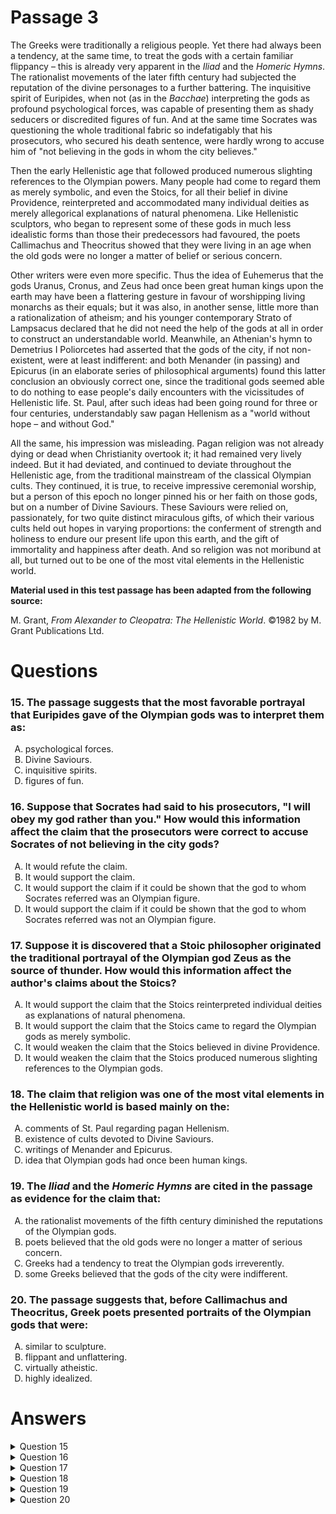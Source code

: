 # Passage 3
The Greeks were traditionally a religious people. Yet there had always been a tendency, at the same time, to treat the gods with a certain familiar flippancy – this is already very apparent in the *Iliad* and the *Homeric Hymns*. The rationalist movements of the later fifth century had subjected the reputation of the divine personages to a further battering. The inquisitive spirit of Euripides, when not (as in the *Bacchae*) interpreting the gods as profound psychological forces, was capable of presenting them as shady seducers or discredited figures of fun. And at the same time Socrates was questioning the whole traditional fabric so indefatigably that his prosecutors, who secured his death sentence, were hardly wrong to accuse him of "not believing in the gods in whom the city believes."

Then the early Hellenistic age that followed produced numerous slighting references to the Olympian powers. Many people had come to regard them as merely symbolic, and even the Stoics, for all their belief in divine Providence, reinterpreted and accommodated many individual deities as merely allegorical explanations of natural phenomena. Like Hellenistic sculptors, who began to represent some of these gods in much less idealistic forms than those their predecessors had favoured, the poets Callimachus and Theocritus showed that they were living in an age when the old gods were no longer a matter of belief or serious concern.

Other writers were even more specific. Thus the idea of Euhemerus that the gods Uranus, Cronus, and Zeus had once been great human kings upon the earth may have been a flattering gesture in favour of worshipping living monarchs as their equals; but it was also, in another sense, little more than a rationalization of atheism; and his younger contemporary Strato of Lampsacus declared that he did not need the help of the gods at all in order to construct an understandable world. Meanwhile, an Athenian's hymn to Demetrius I Poliorcetes had asserted that the gods of the city, if not non-existent, were at least indifferent: and both Menander (in passing) and Epicurus (in an elaborate series of philosophical arguments) found this latter conclusion an obviously correct one, since the traditional gods seemed able to do nothing to ease people's daily encounters with the vicissitudes of Hellenistic life. St. Paul, after such ideas had been going round for three or four centuries, understandably saw pagan Hellenism as a "world without hope – and without God."

All the same, his impression was misleading. Pagan religion was not already dying or dead when Christianity overtook it; it had remained very lively indeed. But it had deviated, and continued to deviate throughout the Hellenistic age, from the traditional mainstream of the classical Olympian cults. They continued, it is true, to receive impressive ceremonial worship, but a person of this epoch no longer pinned his or her faith on those gods, but on a number of Divine Saviours. These Saviours were relied on, passionately, for two quite distinct miraculous gifts, of which their various cults held out hopes in varying proportions: the conferment of strength and holiness to endure our present life upon this earth, and the gift of immortality and happiness after death. And so religion was not moribund at all, but turned out to be one of the most vital elements in the Hellenistic world.

**Material used in this test passage has been adapted from the following source:**

M. Grant, *From Alexander to Cleopatra: The Hellenistic World*. ©1982 by M. Grant Publications Ltd.

# Questions
### 15. The passage suggests that the most favorable portrayal that Euripides gave of the Olympian gods was to interpret them as:
<ol type="A">
  <li>psychological forces.</li>
  <li>Divine Saviours.</li>
  <li>inquisitive spirits.</li>
  <li>figures of fun.</li>
</ol>

### 16. Suppose that Socrates had said to his prosecutors, "I will obey my god rather than you." How would this information affect the claim that the prosecutors were correct to accuse Socrates of not believing in the city gods?
<ol type="A">
  <li>It would refute the claim.</li>
  <li>It would support the claim.</li>
  <li>It would support the claim if it could be shown that the god to whom Socrates referred was an Olympian figure.</li>
  <li>It would support the claim if it could be shown that the god to whom Socrates referred was not an Olympian figure.</li>
</ol>

### 17. Suppose it is discovered that a Stoic philosopher originated the traditional portrayal of the Olympian god Zeus as the source of thunder. How would this information affect the author's claims about the Stoics?
<ol type="A">
  <li>It would support the claim that the Stoics reinterpreted individual deities as explanations of natural phenomena.</li>
  <li>It would support the claim that the Stoics came to regard the Olympian gods as merely symbolic.</li>
  <li>It would weaken the claim that the Stoics believed in divine Providence.</li>
  <li>It would weaken the claim that the Stoics produced numerous slighting references to the Olympian gods.</li>
</ol>

### 18. The claim that religion was one of the most vital elements in the Hellenistic world is based mainly on the:
<ol type="A">
  <li>comments of St. Paul regarding pagan Hellenism.</li>
  <li>existence of cults devoted to Divine Saviours.</li>
  <li>writings of Menander and Epicurus.</li>
  <li>idea that Olympian gods had once been human kings.</li>
</ol>

### 19. The *Iliad* and the *Homeric Hymns* are cited in the passage as evidence for the claim that:
<ol type="A">
  <li>the rationalist movements of the fifth century diminished the reputations of the Olympian gods.</li>
  <li>poets believed that the old gods were no longer a matter of serious concern.</li>
  <li>Greeks had a tendency to treat the Olympian gods irreverently.</li>
  <li>some Greeks believed that the gods of the city were indifferent.</li>
</ol>

### 20. The passage suggests that, before Callimachus and Theocritus, Greek poets presented portraits of the Olympian gods that were:
<ol type="A">
  <li>similar to sculpture.</li>
  <li>flippant and unflattering.</li>
  <li>virtually atheistic.</li>
  <li>highly idealized.</li>
</ol>

# Answers
<details>
  <summary>Question 15</summary>
  <b>Solution</b>: The correct answer is <b>A</b>.

  <ol type="A">
    <li>In a period when obvious attacks on the Olympian gods might be severely punished, a writer would have been foolish to denigrate them consistently. The passage author indicates that Euripides’s portrayal of the gods “(as in the <i>Bacchae</i>) as profound psychological forces” was relatively favorable by contrasting it with his treatment of them elsewhere “as shady seducers or discredited figures of fun”.</li>
    <li>The divine saviors appeared in the Hellenistic age, which followed the time of Euripides.</li>
    <li>The adjective <i>inquisitive</i> refers to the spirit of Euripides, not to the gods.</li>
    <li>The negative tone of <i>figures of fun</i> is indicated both by the introductory phrase “was capable of presenting them as” and by the adjective <i>discredited</i>.</li>
  </ol>
</details>

<details>
  <summary>Question 16</summary>
  <b>Solution</b>: The correct answer is <b>D</b>.

  <ol type="A">
    <li>See <i>rationale B</i>.</li>
    <li>The unelaborated designation <i>my god</i> would permit no inference about the orthodoxy of Socrates. Although the possessive pronoun <i>my</i> suggests the concept of a personal god rather than one worshipped by an entire city, and the singular noun <i>god</i> implies the exclusion of some of these gods, the statement may indicate only a preference for a particular god in the city pantheon. These points would have to be resolved to determine whether the prosecutors were correct in their accusation.</li>
    <li>Since the “Olympian powers” implicitly included “the gods in whom the city believes”, the allegiance of Socrates to one of these powers would support the accusation that he did not believe in [any] of the city gods <u>only</u> if the god in question were not also specifically associated with the city.</li>
    <li>Since the “Olympian powers” implicitly included “the gods in whom the city believes”, the demonstration that the god obeyed by Socrates was not among these powers would confirm the accusation that he did not believe in the city gods.</li>
  </ol>
</details>

<details>
  <summary>Question 17</summary>
  <b>Solution</b>: The correct answer is <b>A</b>.

  <ol type="A">
    <li>The discovery that Zeus was first portrayed as the source of thunder by a Stoic would imply that the identification of a god with a force of nature accorded with the Stoic philosophy, supporting the passage assertion that Stoics “reinterpreted and accommodated many individual deities as merely allegorical explanations of natural phenomena”.</li>
    <li>Although they “reinterpreted and accommodated many individual deities as merely allegorical”, the Stoics maintained “their belief in divine Providence” and are therefore contrasted, in the phrase “even the Stoics”, with those who regarded all Olympian gods as merely symbolic.</li>
    <li>The idea that Zeus is the source of thunder can be interpreted literally (as a human-like god hurling thunderbolts) as well as allegorically (as a personification of the godlike power of thunder). The former interpretation is clearly consistent with a belief in divine Providence, and the latter is not necessarily inconsistent with it.</li>
    <li>These references are not attributed to the Stoics but to an extended period of time: “the early Hellenistic age that followed produced numerous slighting references to the Olympian powers”.</li>
  </ol>
</details>

<details>
  <summary>Question 18</summary>
  <b>Solution</b>: The correct answer is <b>B</b>.

  <ol type="A">
    <li>This assessment was that the Hellenistic religion was worthless: “St. Paul . . . saw pagan Hellenism as a ‘world without hope – and without God’”.</li>
    <li>This assertion is a conclusion based on the discussion in the final paragraph of the emergence of various influential cults devoted to a belief in divine saviors while the Olympian gods continued to receive ceremonial worship.</li>
    <li>Menander and Epicurus both wrote that the traditional city gods, if they existed, were indifferent to human misery. This conclusion implies that religion was not a vital element in the Hellenistic world.</li>
    <li>The idea that the gods had descended from humans was: “little more than a rationalization of atheism”.</li>
  </ol>
</details>

<details>
  <summary>Question 19</summary>
  <b>Solution</b>: The correct answer is <b>C</b>.

  <ol type="A">
    <li>The two works are not identified with the rationalist movements. Furthermore, these movements are dated “in the later fifth century B.C.” and the adverb <i>further</i> indicates that this period followed the age in which the two works were produced.</li>
    <li>Homer is not explicitly identified as a poet. However, even if this knowledge is assumed, his flippant treatment of the gods in two works is not presented as indicative of the beliefs of poets in general.</li>
    <li>”The Greeks” is the subject of the first sentence of the passage. The second sentence implicitly refers to the Greeks in asserting that “there had always been a tendency . . . to treat the gods with a certain familiar flippancy” and cites the two works as clear early evidence of this tendency: “this is already very apparent in the <i>Iliad</i> and the <i>Homeric Hymns</i>”.</li>
    <li>The Athenian’s hymn proposing that the city gods were indifferent is not associated with either of the two works. Furthermore, this proposal was made “meanwhile” – i.e., during “the early Hellenistic age that followed” [the time of the rationalist movements, Euripides, and Socrates]. The hymn therefore dates from a period long after the time of Homer (see <i>rationale A</i>).</li>
  </ol>
</details>

<details>
  <summary>Question 20</summary>
  <b>Solution</b>: The correct answer is <b>D</b>.

  <ol type="A">
    <li>It is the approach of the poets Callimachus and Theocritus, not that of their pre-Hellenistic predecessors, that is likened to that of the sculptors of their time.</li>
    <li>The assertions that “there had always been a tendency . . . to treat the gods with a certain familiar flippancy” and that Euripides “was capable of presenting them as shady seducers or discredited figures of fun” do not imply that pre-Hellenistic poetry in general portrayed the gods disrespectfully. If the passage author had meant to convey this idea, the Hellenistic poets Callimachus and Theocritus would not have been characterized as “living in an age when the old gods were <u>no longer</u> a matter of belief or serious concern”.</li>
    <li>“The Greeks were traditionally a religious people”, and the attitude toward the gods attributed to the earlier Greek poets does not suggest atheism: “a certain familiar flippancy” and an assault on their reputation by Euripides, who nevertheless interpreted them “as profound psychological forces”.</li>
    <li>The comparison of Callimachus and Theocritus to “Hellenistic sculptors, who began to represent some of these gods in much less idealistic forms than those their predecessors had favoured”, implies that the poets who preceded these two had also idealized the gods. The statement that the two poets “were living in an age when the old gods were no longer a matter of belief or serious concern” also implies that earlier poetry had expressed reverence toward the gods.</li>
  </ol>
</details>
